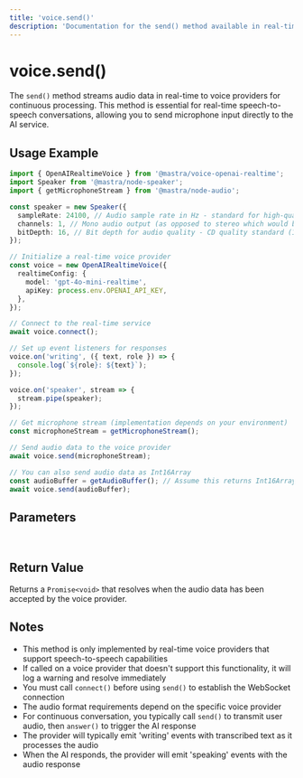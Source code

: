 ```yaml
---
title: 'voice.send()'
description: 'Documentation for the send() method available in real-time voice providers, which streams audio data for continuous processing.'
---
```


# voice.send()

The `send()` method streams audio data in real-time to voice providers for continuous processing. This method is essential for real-time speech-to-speech conversations, allowing you to send microphone input directly to the AI service.

## Usage Example

```typescript
import { OpenAIRealtimeVoice } from '@mastra/voice-openai-realtime';
import Speaker from '@mastra/node-speaker';
import { getMicrophoneStream } from '@mastra/node-audio';

const speaker = new Speaker({
  sampleRate: 24100, // Audio sample rate in Hz - standard for high-quality audio on MacBook Pro
  channels: 1, // Mono audio output (as opposed to stereo which would be 2)
  bitDepth: 16, // Bit depth for audio quality - CD quality standard (16-bit resolution)
});

// Initialize a real-time voice provider
const voice = new OpenAIRealtimeVoice({
  realtimeConfig: {
    model: 'gpt-4o-mini-realtime',
    apiKey: process.env.OPENAI_API_KEY,
  },
});

// Connect to the real-time service
await voice.connect();

// Set up event listeners for responses
voice.on('writing', ({ text, role }) => {
  console.log(`${role}: ${text}`);
});

voice.on('speaker', stream => {
  stream.pipe(speaker);
});

// Get microphone stream (implementation depends on your environment)
const microphoneStream = getMicrophoneStream();

// Send audio data to the voice provider
await voice.send(microphoneStream);

// You can also send audio data as Int16Array
const audioBuffer = getAudioBuffer(); // Assume this returns Int16Array
await voice.send(audioBuffer);
```

## Parameters

<br />
<PropertiesTable
  content={[
    {
      name: "audioData",
      type: "NodeJS.ReadableStream | Int16Array",
      description:
        "Audio data to send to the voice provider. Can be a readable stream (like a microphone stream) or an Int16Array of audio samples.",
      isOptional: false,
    },
  ]}
/>

## Return Value

Returns a `Promise<void>` that resolves when the audio data has been accepted by the voice provider.

## Notes

- This method is only implemented by real-time voice providers that support speech-to-speech capabilities
- If called on a voice provider that doesn't support this functionality, it will log a warning and resolve immediately
- You must call `connect()` before using `send()` to establish the WebSocket connection
- The audio format requirements depend on the specific voice provider
- For continuous conversation, you typically call `send()` to transmit user audio, then `answer()` to trigger the AI response
- The provider will typically emit 'writing' events with transcribed text as it processes the audio
- When the AI responds, the provider will emit 'speaking' events with the audio response

